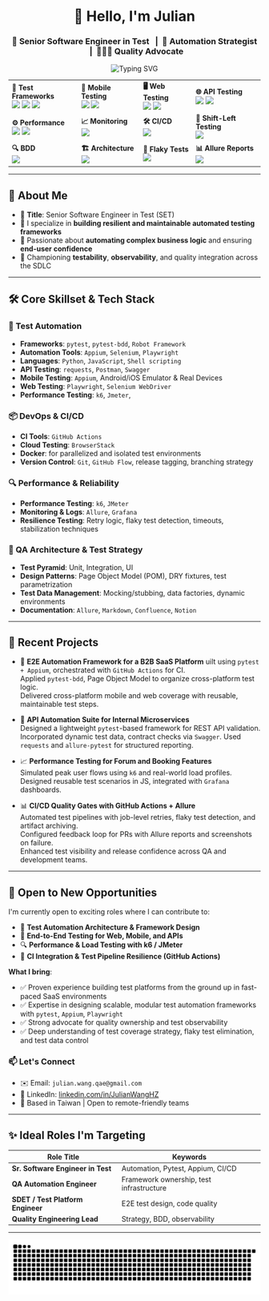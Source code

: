 <h1 align="center">👋 Hello, I'm Julian</h1>
<h3 align="center">
  💼 Senior Software Engineer in Test &nbsp;&nbsp;|&nbsp;&nbsp;🤖 Automation Strategist &nbsp;&nbsp;|&nbsp;&nbsp;🧑🏻‍🔬 Quality Advocate
</h3>
<p align="center">
  <img src="https://readme-typing-svg.demolab.com?font=Fira+Code&pause=1000&color=4DB6AC&center=true&vCenter=true&width=600&lines=QA+Engineering+for+Web%2C+Mobile%2C+API;E2E+Automation+with+pytest%2C+Appium%2C+Playwright;Performance+Testing+with+k6+%26+JMeter;CI%2FCD+via+GitHub+Actions+%26+Allure;Test+Design+%7C+BDD%2C+Data%2C+Architecture" alt="Typing SVG" />
</p>



<table align="center">
  <tr>
    <td><strong>🧪 Test Frameworks</strong><br>
      <img height="17" src="https://img.shields.io/badge/pytest-blue?style=flat"/>
      <img height="17" src="https://img.shields.io/badge/pytest--bdd-blue?style=flat"/>
      <img height="17" src="https://img.shields.io/badge/Robot-yellow?style=flat"/>
    </td>
    <td><strong>📱 Mobile Testing</strong><br>
      <img height="17" src="https://img.shields.io/badge/Appium-E34F26?style=flat"/>
      <img height="17" src="https://img.shields.io/badge/BrowserStack-FF6C37?style=flat"/>
    </td>
    <td><strong>🖥 Web Testing</strong><br>
      <img height="17" src="https://img.shields.io/badge/Playwright-2C2E3E?style=flat"/>
      <img height="17" src="https://img.shields.io/badge/Selenium-43B02A?style=flat"/>
    </td>
    <td><strong>🌐 API Testing</strong><br>
      <img height="17" src="https://img.shields.io/badge/Postman-orange?style=flat"/>
      <img height="17" src="https://img.shields.io/badge/requests-red?style=flat"/>
    </td>
  </tr>
  <tr>
    <td><strong>⚙️ Performance</strong><br>
      <img height="17" src="https://img.shields.io/badge/k6-7D64FF?style=flat"/>
      <img height="17" src="https://img.shields.io/badge/JMeter-D22128?style=flat"/>
    </td>
    <td><strong>📈 Monitoring</strong><br>
      <img height="17" src="https://img.shields.io/badge/Grafana-F46800?style=flat"/>
    </td>
    <td><strong>🛠 CI/CD</strong><br>
      <img height="17" src="https://img.shields.io/badge/GitHub%20Actions-2088FF?style=flat"/>
    </td>
    <td><strong>🧠 Shift-Left Testing</strong><br>
      <img height="17" src="https://img.shields.io/badge/Shift--Left-%E2%9C%85-blueviolet?style=flat"/>
    </td>
  </tr>
  <tr>
    <td><strong>🔍 BDD</strong><br>
      <img height="17" src="https://img.shields.io/badge/Cucumber%20%7C%20Gherkin-orange?style=flat"/>
    </td>
    <td><strong>🏗️ Architecture</strong><br>
      <img height="17" src="https://img.shields.io/badge/Scalable_%7C_Modular_%7C_Maintainable-2ecc71?style=flat"/>
    </td>
    <td><strong>🚨 Flaky Tests</strong><br>
      <img height="17" src="https://img.shields.io/badge/Retry_%7C_Stabilization-e74c3c?style=flat"/>
    </td>
    <td><strong>📊 Allure Reports</strong><br>
      <img height="17" src="https://img.shields.io/badge/Reports_%7C_Visibility_%7C_Integration-3498db?style=flat"/>
    </td>
  </tr>
</table>




---

## 🧠 About Me

- 💼 **Title**: Senior Software Engineer in Test (SET)
- 🚀 I specialize in **building resilient and maintainable automated testing frameworks**
- 🧪 Passionate about **automating complex business logic** and ensuring **end-user confidence**
- 🎯 Championing **testability**, **observability**, and quality integration across the SDLC

---

## 🛠️ Core Skillset & Tech Stack

### 🧪 Test Automation

- **Frameworks**: `pytest`, `pytest-bdd`, `Robot Framework`
- **Automation Tools**: `Appium`, `Selenium`, `Playwright`
- **Languages**: `Python`, `JavaScript`, `Shell scripting`
- **API Testing**: `requests`, `Postman`, `Swagger`
- **Mobile Testing**: `Appium`, Android/iOS Emulator & Real Devices
- **Web Testing**: `Playwright`, `Selenium WebDriver`
- **Performance Testing**: `k6`, `Jmeter`,

### 📦 DevOps & CI/CD

- **CI Tools**: `GitHub Actions`
- **Cloud Testing**: `BrowserStack`
- **Docker**: for parallelized and isolated test environments
- **Version Control**: `Git`, `GitHub Flow`, release tagging, branching strategy

### 🔍 Performance & Reliability

- **Performance Testing**: `k6`, `JMeter`
- **Monitoring & Logs**: `Allure`, `Grafana`
- **Resilience Testing**: Retry logic, flaky test detection, timeouts, stabilization techniques

### 📐 QA Architecture & Test Strategy

- **Test Pyramid**: Unit, Integration, UI
- **Design Patterns**: Page Object Model (POM), DRY fixtures, test parametrization
- **Test Data Management**: Mocking/stubbing, data factories, dynamic environments
- **Documentation**: `Allure`, `Markdown`, `Confluence`, `Notion`

---

## 🧩 Recent Projects

- 🔧 **E2E Automation Framework for a B2B SaaS Platform**
  uilt using `pytest + Appium`, orchestrated with `GitHub Actions` for CI.  
  Applied `pytest-bdd`, Page Object Model to organize cross-platform test logic.  
  Delivered cross-platform mobile and web coverage with reusable, maintainable test steps.
    
- 🔌 **API Automation Suite for Internal Microservices**  
  Designed a lightweight `pytest`-based framework for REST API validation.  
  Incorporated dynamic test data, contract checks via `Swagger`. 
  Used `requests` and `allure-pytest` for structured reporting.

- 📈 **Performance Testing for Forum and Booking Features**  
  Simulated peak user flows using `k6` and real-world load profiles.  
  Designed reusable test scenarios in JS, integrated with `Grafana` dashboards. 

- 📊 **CI/CD Quality Gates with GitHub Actions + Allure**  
  Automated test pipelines with job-level retries, flaky test detection, and artifact archiving.  
  Configured feedback loop for PRs with Allure reports and screenshots on failure.  
  Enhanced test visibility and release confidence across QA and development teams.

---

## 💼 Open to New Opportunities

I'm currently open to exciting roles where I can contribute to:

* 🚀 **Test Automation Architecture & Framework Design**
* 🧪 **End-to-End Testing for Web, Mobile, and APIs**
* 🔍 **Performance & Load Testing with k6 / JMeter**
* 🔄 **CI Integration & Test Pipeline Resilience (GitHub Actions)**

**What I bring**:

* ✅ Proven experience building test platforms from the ground up in fast-paced SaaS environments
* ✅ Expertise in designing scalable, modular test automation frameworks with `pytest`, `Appium`, `Playwright`
* ✅ Strong advocate for quality ownership and test observability
* ✅ Deep understanding of test coverage strategy, flaky test elimination, and test data control

### 📫 Let's Connect

* ✉️ Email: `julian.wang.qae@gmail.com`
* 🔗 LinkedIn: [linkedin.com/in/JulianWangHZ](http://linkedin.com/in/julian-wang-qae)
* 📍 Based in Taiwan | Open to remote-friendly teams

---

## ✨ Ideal Roles I'm Targeting

| Role Title                        | Keywords                                 |
| --------------------------------- | ---------------------------------------- |
| **Sr. Software Engineer in Test** | Automation, Pytest, Appium, CI/CD        |
| **QA Automation Engineer**        | Framework ownership, test infrastructure |
| **SDET / Test Platform Engineer** | E2E test design, code quality            |
| **Quality Engineering Lead**      | Strategy, BDD, observability             |

---

![Snake animation](https://raw.githubusercontent.com/JulianWangHZ/snk/output/github-contribution-grid-snake.svg)

